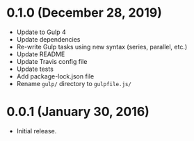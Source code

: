# 0.1.0 (December 28, 2019)

- Update to Gulp 4
- Update dependencies
- Re-write Gulp tasks using new syntax (series, parallel, etc.)
- Update README
- Update Travis config file
- Update tests
- Add package-lock.json file
- Rename `gulp/` directory to `gulpfile.js/`

# 0.0.1 (January 30, 2016)

- Initial release.
